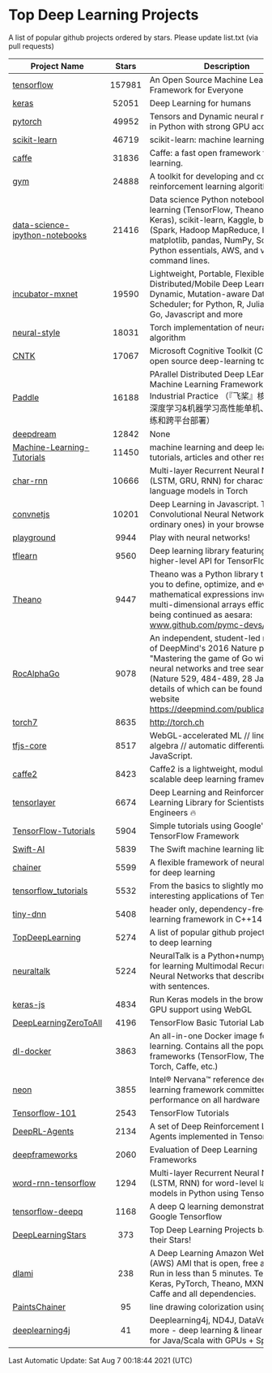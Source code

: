 # Top Deep Learning Projects
A list of popular github projects ordered by stars.
Please update list.txt (via pull requests)

|Project Name| Stars | Description |
| ---------- |:-----:| ----------- |
| [tensorflow](https://github.com/tensorflow/tensorflow) | 157981 | An Open Source Machine Learning Framework for Everyone |
| [keras](https://github.com/keras-team/keras) | 52051 | Deep Learning for humans |
| [pytorch](https://github.com/pytorch/pytorch) | 49952 | Tensors and Dynamic neural networks in Python with strong GPU acceleration |
| [scikit-learn](https://github.com/scikit-learn/scikit-learn) | 46719 | scikit-learn: machine learning in Python |
| [caffe](https://github.com/BVLC/caffe) | 31836 | Caffe: a fast open framework for deep learning. |
| [gym](https://github.com/openai/gym) | 24888 | A toolkit for developing and comparing reinforcement learning algorithms. |
| [data-science-ipython-notebooks](https://github.com/donnemartin/data-science-ipython-notebooks) | 21416 | Data science Python notebooks: Deep learning (TensorFlow, Theano, Caffe, Keras), scikit-learn, Kaggle, big data (Spark, Hadoop MapReduce, HDFS), matplotlib, pandas, NumPy, SciPy, Python essentials, AWS, and various command lines. |
| [incubator-mxnet](https://github.com/apache/incubator-mxnet) | 19590 | Lightweight, Portable, Flexible Distributed/Mobile Deep Learning with Dynamic, Mutation-aware Dataflow Dep Scheduler; for Python, R, Julia, Scala, Go, Javascript and more |
| [neural-style](https://github.com/jcjohnson/neural-style) | 18031 | Torch implementation of neural style algorithm |
| [CNTK](https://github.com/microsoft/CNTK) | 17067 | Microsoft Cognitive Toolkit (CNTK), an open source deep-learning toolkit |
| [Paddle](https://github.com/PaddlePaddle/Paddle) | 16188 | PArallel Distributed Deep LEarning: Machine Learning Framework from Industrial Practice （『飞桨』核心框架，深度学习&机器学习高性能单机、分布式训练和跨平台部署） |
| [deepdream](https://github.com/google/deepdream) | 12842 | None |
| [Machine-Learning-Tutorials](https://github.com/ujjwalkarn/Machine-Learning-Tutorials) | 11450 | machine learning and deep learning tutorials, articles and other resources  |
| [char-rnn](https://github.com/karpathy/char-rnn) | 10666 | Multi-layer Recurrent Neural Networks (LSTM, GRU, RNN) for character-level language models in Torch |
| [convnetjs](https://github.com/karpathy/convnetjs) | 10201 | Deep Learning in Javascript. Train Convolutional Neural Networks (or ordinary ones) in your browser. |
| [playground](https://github.com/tensorflow/playground) | 9944 | Play with neural networks! |
| [tflearn](https://github.com/tflearn/tflearn) | 9560 | Deep learning library featuring a higher-level API for TensorFlow. |
| [Theano](https://github.com/Theano/Theano) | 9447 | Theano was a Python library that allows you to define, optimize, and evaluate mathematical expressions involving multi-dimensional arrays efficiently. It is being continued as aesara: www.github.com/pymc-devs/aesara |
| [RocAlphaGo](https://github.com/Rochester-NRT/RocAlphaGo) | 9078 | An independent, student-led replication of DeepMind's 2016 Nature publication, "Mastering the game of Go with deep neural networks and tree search" (Nature 529, 484-489, 28 Jan 2016), details of which can be found on their website https://deepmind.com/publications.html. |
| [torch7](https://github.com/torch/torch7) | 8635 | http://torch.ch |
| [tfjs-core](https://github.com/tensorflow/tfjs-core) | 8517 | WebGL-accelerated ML // linear algebra // automatic differentiation for JavaScript. |
| [caffe2](https://github.com/facebookarchive/caffe2) | 8423 | Caffe2 is a lightweight, modular, and scalable deep learning framework. |
| [tensorlayer](https://github.com/tensorlayer/tensorlayer) | 6674 | Deep Learning and Reinforcement Learning Library for Scientists and Engineers 🔥 |
| [TensorFlow-Tutorials](https://github.com/nlintz/TensorFlow-Tutorials) | 5904 | Simple tutorials using Google's TensorFlow Framework |
| [Swift-AI](https://github.com/Swift-AI/Swift-AI) | 5839 | The Swift machine learning library. |
| [chainer](https://github.com/chainer/chainer) | 5599 | A flexible framework of neural networks for deep learning |
| [tensorflow_tutorials](https://github.com/pkmital/tensorflow_tutorials) | 5532 | From the basics to slightly more interesting applications of Tensorflow |
| [tiny-dnn](https://github.com/tiny-dnn/tiny-dnn) | 5408 | header only, dependency-free deep learning framework in C++14 |
| [TopDeepLearning](https://github.com/aymericdamien/TopDeepLearning) | 5274 | A list of popular github projects related to deep learning |
| [neuraltalk](https://github.com/karpathy/neuraltalk) | 5224 | NeuralTalk is a Python+numpy project for learning Multimodal Recurrent Neural Networks that describe images with sentences. |
| [keras-js](https://github.com/transcranial/keras-js) | 4834 | Run Keras models in the browser, with GPU support using WebGL |
| [DeepLearningZeroToAll](https://github.com/hunkim/DeepLearningZeroToAll) | 4196 | TensorFlow Basic Tutorial Labs |
| [dl-docker](https://github.com/floydhub/dl-docker) | 3863 | An all-in-one Docker image for deep learning. Contains all the popular DL frameworks (TensorFlow, Theano, Torch, Caffe, etc.) |
| [neon](https://github.com/NervanaSystems/neon) | 3855 | Intel® Nervana™ reference deep learning framework committed to best performance on all hardware |
| [Tensorflow-101](https://github.com/sjchoi86/Tensorflow-101) | 2543 | TensorFlow Tutorials |
| [DeepRL-Agents](https://github.com/awjuliani/DeepRL-Agents) | 2134 | A set of Deep Reinforcement Learning Agents implemented in Tensorflow. |
| [deepframeworks](https://github.com/zer0n/deepframeworks) | 2060 | Evaluation of Deep Learning Frameworks |
| [word-rnn-tensorflow](https://github.com/hunkim/word-rnn-tensorflow) | 1294 | Multi-layer Recurrent Neural Networks (LSTM, RNN) for word-level language models in Python using TensorFlow. |
| [tensorflow-deepq](https://github.com/siemanko/tensorflow-deepq) | 1168 | A deep Q learning demonstration using Google Tensorflow |
| [DeepLearningStars](https://github.com/hunkim/DeepLearningStars) | 373 | Top Deep Learning Projects based on their Stars! |
| [dlami](https://github.com/ritchieng/dlami) | 238 | A Deep Learning Amazon Web Service (AWS) AMI that is open, free and works. Run in less than 5 minutes. TensorFlow, Keras, PyTorch, Theano, MXNet, CNTK, Caffe and all dependencies. |
| [PaintsChainer](https://github.com/taizan/PaintsChainer) | 95 | line drawing colorization using chainer |
| [deeplearning4j](https://github.com/deeplearning4j/deeplearning4j) | 41 | Deeplearning4j, ND4J, DataVec and more - deep learning & linear algebra for Java/Scala with GPUs + Spark |

Last Automatic Update: Sat Aug  7 00:18:44 2021 (UTC)
